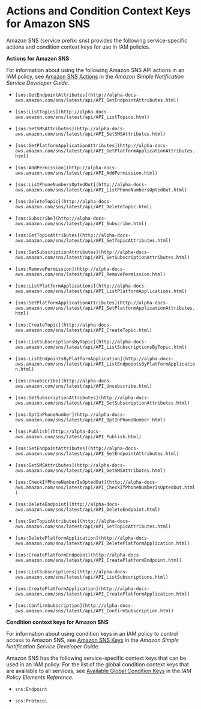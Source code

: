 # Actions and Condition Context Keys for Amazon SNS<a name="list_sns"></a>

Amazon SNS \(service prefix: sns\) provides the following service\-specific actions and condition context keys for use in IAM policies\.

**Actions for Amazon SNS**

For information about using the following Amazon SNS API actions in an IAM policy, see [Amazon SNS Actions](http://alpha-docs-aws.amazon.com/sns/latest/dg/UsingIAMwithSNS.html#UsingWithSNS_Actions) in the *Amazon Simple Notification Service Developer Guide*\.

+ `[sns:GetEndpointAttributes](http://alpha-docs-aws.amazon.com/sns/latest/api/API_GetEndpointAttributes.html)`

+ `[sns:ListTopics](http://alpha-docs-aws.amazon.com/sns/latest/api/API_ListTopics.html)`

+ `[sns:SetSMSAttributes](http://alpha-docs-aws.amazon.com/sns/latest/api/API_SetSMSAttributes.html)`

+ `[sns:GetPlatformApplicationAttributes](http://alpha-docs-aws.amazon.com/sns/latest/api/API_GetPlatformApplicationAttributes.html)`

+ `[sns:AddPermission](http://alpha-docs-aws.amazon.com/sns/latest/api/API_AddPermission.html)`

+ `[sns:ListPhoneNumbersOptedOut](http://alpha-docs-aws.amazon.com/sns/latest/api/API_ListPhoneNumbersOptedOut.html)`

+ `[sns:DeleteTopic](http://alpha-docs-aws.amazon.com/sns/latest/api/API_DeleteTopic.html)`

+ `[sns:Subscribe](http://alpha-docs-aws.amazon.com/sns/latest/api/API_Subscribe.html)`

+ `[sns:GetTopicAttributes](http://alpha-docs-aws.amazon.com/sns/latest/api/API_GetTopicAttributes.html)`

+ `[sns:GetSubscriptionAttributes](http://alpha-docs-aws.amazon.com/sns/latest/api/API_GetSubscriptionAttributes.html)`

+ `[sns:RemovePermission](http://alpha-docs-aws.amazon.com/sns/latest/api/API_RemovePermission.html)`

+ `[sns:ListPlatformApplications](http://alpha-docs-aws.amazon.com/sns/latest/api/API_ListPlatformApplications.html)`

+ `[sns:SetPlatformApplicationAttributes](http://alpha-docs-aws.amazon.com/sns/latest/api/API_SetPlatformApplicationAttributes.html)`

+ `[sns:CreateTopic](http://alpha-docs-aws.amazon.com/sns/latest/api/API_CreateTopic.html)`

+ `[sns:ListSubscriptionsByTopic](http://alpha-docs-aws.amazon.com/sns/latest/api/API_ListSubscriptionsByTopic.html)`

+ `[sns:ListEndpointsByPlatformApplication](http://alpha-docs-aws.amazon.com/sns/latest/api/API_ListEndpointsByPlatformApplication.html)`

+ `[sns:Unsubscribe](http://alpha-docs-aws.amazon.com/sns/latest/api/API_Unsubscribe.html)`

+ `[sns:SetSubscriptionAttributes](http://alpha-docs-aws.amazon.com/sns/latest/api/API_SetSubscriptionAttributes.html)`

+ `[sns:OptInPhoneNumber](http://alpha-docs-aws.amazon.com/sns/latest/api/API_OptInPhoneNumber.html)`

+ `[sns:Publish](http://alpha-docs-aws.amazon.com/sns/latest/api/API_Publish.html)`

+ `[sns:SetEndpointAttributes](http://alpha-docs-aws.amazon.com/sns/latest/api/API_SetEndpointAttributes.html)`

+ `[sns:GetSMSAttributes](http://alpha-docs-aws.amazon.com/sns/latest/api/API_GetSMSAttributes.html)`

+ `[sns:CheckIfPhoneNumberIsOptedOut](http://alpha-docs-aws.amazon.com/sns/latest/api/API_CheckIfPhoneNumberIsOptedOut.html)`

+ `[sns:DeleteEndpoint](http://alpha-docs-aws.amazon.com/sns/latest/api/API_DeleteEndpoint.html)`

+ `[sns:SetTopicAttributes](http://alpha-docs-aws.amazon.com/sns/latest/api/API_SetTopicAttributes.html)`

+ `[sns:DeletePlatformApplication](http://alpha-docs-aws.amazon.com/sns/latest/api/API_DeletePlatformApplication.html)`

+ `[sns:CreatePlatformEndpoint](http://alpha-docs-aws.amazon.com/sns/latest/api/API_CreatePlatformEndpoint.html)`

+ `[sns:ListSubscriptions](http://alpha-docs-aws.amazon.com/sns/latest/api/API_ListSubscriptions.html)`

+ `[sns:CreatePlatformApplication](http://alpha-docs-aws.amazon.com/sns/latest/api/API_CreatePlatformApplication.html)`

+ `[sns:ConfirmSubscription](http://alpha-docs-aws.amazon.com/sns/latest/api/API_ConfirmSubscription.html)`

**Condition context keys for Amazon SNS**

For information about using condition keys in an IAM policy to control access to Amazon SNS, see [Amazon SNS Keys](http://alpha-docs-aws.amazon.com/sns/latest/dg/UsingIAMwithSNS.html#d0e2187) in the *Amazon Simple Notification Service Developer Guide*\.

Amazon SNS has the following service\-specific context keys that can be used in an IAM policy\. For the list of the global condition context keys that are available to all services, see [Available Global Condition Keys](reference_policies_condition-keys.md#AvailableKeys) in the *IAM Policy Elements Reference*\.

+ `sns:Endpoint`

+ `sns:Protocol`